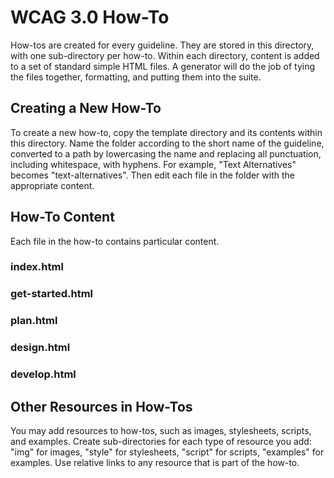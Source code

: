 # WCAG 3.0 How-To

How-tos are created for every guideline. They are stored in this directory, with one sub-directory per how-to. Within each directory, content is added to a set of standard simple HTML files. A generator will do the job of tying the files together, formatting, and putting them into the suite.

## Creating a New How-To

To create a new how-to, copy the template directory and its contents within this directory. Name the folder according to the short name of the guideline, converted to a path by lowercasing the name and replacing all punctuation, including whitespace, with hyphens. For example, "Text Alternatives" becomes "text-alternatives". Then edit each file in the folder with the appropriate content.

## How-To Content

Each file in the how-to contains particular content.

### index.html

### get-started.html

### plan.html

### design.html

### develop.html

## Other Resources in How-Tos

You may add resources to how-tos, such as images, stylesheets, scripts, and examples. Create sub-directories for each type of resource you add: "img" for images, "style" for stylesheets, "script" for scripts, "examples" for examples. Use relative links to any resource that is part of the how-to.